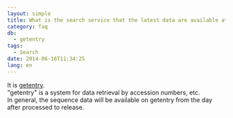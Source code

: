 ```yaml
---
layout: simple
title: What is the search service that the latest data are available at the earliest period?
category: faq
db:
  - getentry
tags: 
  - Search
date: 2014-06-16T11:34:25
lang: en
---
```


It is [getentry](https://getentry.ddbj.nig.ac.jp/top-e.html).    
"getentry" is a system for data retrieval by accession numbers, etc.    
In general, the sequence data will be available on getentry from the day after processed to release. 
